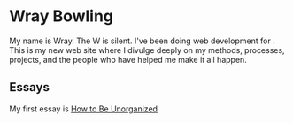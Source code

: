 # Wray Bowling

My name is Wray. The W is silent. I've been doing web development for <since time="1 Aug 2000 2:30:00 GMT-0400 (EDT)"/>. This is my new web site where I divulge deeply on my methods, processes, projects, and the people who have helped me make it all happen.

## Essays
My first essay is
[How to Be Unorganized](essays/how-to-be-unorganized.md)
